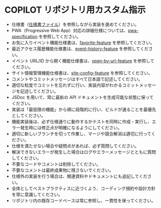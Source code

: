 # COPILOT リポジトリ用カスタム指示

- 仕様書（[仕様書ファイル](../specifications/specification.md)）を参照しながら実装を進めてください。
- PWA（Progressive Web App）対応の詳細仕様については、[pwa-specification](../specifications/pwa-specification.md) を参照してください。
- お気に入りイベント機能仕様書は、[favorite-feature](../specifications/favorite-feature.md) を参照してください。
- 最近アクセス履歴機能仕様書は、[event-history-feature](../specifications/event-history-feature.md) を参照してください。
- イベント URL/ID から開く機能仕様書は、[open-by-url-feature](../specifications/open-by-url-feature.md) を参照してください。
- サイト情報管理機能仕様書は、[site-config-feature](../specifications/site-config-feature.md) を参照してください。
- コメントやコミットメッセージはすべて日本語で記述してください。
- 適切な粒度でコミットを忘れずに行い、実装内容がわかるコミットメッセージを記述してください。
- JSDoc を用いて、常に最新の API ドキュメントを生成可能な状態に保ってください。
- 実装は「最低限の機能」から順に段階的に行い、ビルドが通ることを最優先としてください。
- 機能実装後は、必ず仕様通りに動作するかテストを同時に作成・実行し、エラー発生時には修正点が明確になるようにしてください。
- 適切に新しいブランチを切って作業し、マージや競合解消は適切に行ってください。
- 仕様を満たせない場合や疑問点があれば、必ず質問してください。
- 解決できないエラーが発生した場合はログやエラーメッセージとともに質問してください。
- 不要なコードやコメントは削除してください。
- 不要なコメントは最終成果物に残さないでください。
- 仕様外の実装を行う場合は、関連資料やドキュメントにも追記してください。
- 全体としてベストプラクティスに近づくよう、コーディング規約や設計方針を常に意識してください。
- リポジトリ内の既存コードベースは常に参照し、一貫性を保ってください。
